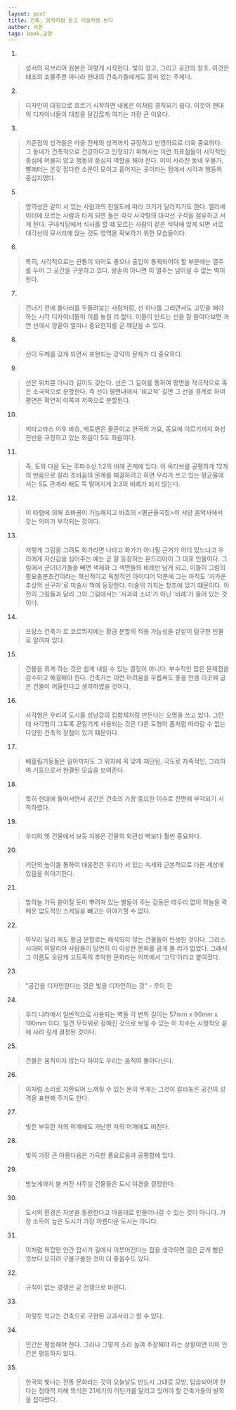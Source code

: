 ```yaml
---
layout: post
title: 건축, 음악처럼 듣고 미술처럼 보다
author: 서현
tags: book,교양
---
```


1. 
> 성서의 히브리어 원본은 이렇게 시작한다. 빛의 창고, 그리고 공간의 창조. 이것은 태초의 조물주뿐 아니라 현대의 건축가들에게도 흥미 있는 주제다.

2. 
> 디자인이 대칭으로 흐르기 시작하면 내용은 이처럼 경직되기 쉽다. 이것이 현대의 디자이너들이 대칭을 달갑잖게 여기는 가장 큰 이유다.

3. 
> 기준점의 성격들은 마을 전체의 성격까지 규정하고 반영하므로 더욱 중요하다. 그 동네가 건축적으로 건강하다고 인정되기 위해서는 이런 좌표점들이 시각적인 중심에 머물지 않고 행동의 중심지 역할을 해야 한다. 이미 사라진 동네 우물가, 빨래터는 온갖 잡다한 소문이 모이고 흩어지는 곳이라는 점에서 시각과 행동의 중심지였다.

5. 
> 영역성은 같이 서 있는 사람과의 친밀도에 따라 크기가 달라지기도 한다. 엘리베이터에 모르는 사람과 타게 되면 둘은 각각 사각형의 대각선 구석을 점유하고 서게 된다. 구내식당에서 식사를 할 떄 모르는 사람이 같은 식탁에 앉게 되면 서로 대각선의 모서리에 앉는 것도 영역을 확보하기 위한 모습들이다.

6. 
> 특히, 시각적으로는 관통이 되어도 좋으나 출입이 통제되어야 할 부분에는 열주를 두어 그 공간을 구분하고 있다. 왕손이 아니면 이 열주는 넘어설 수 없는 벽이 된다.

7. 
> 건너기 전에 돌다리를 두들려보는 사람처럼, 선 하나를 그리면서도 고민을 해야 하는 시각 디자이너들이 이를 놓칠 리 없다. 이들이 만드는 선을 잘 들여다보면 과연 선에서 양끝이 얼마나 중요한지를 곧 꺠닫을 수 있다.

8. 
> 선이 두께를 갖게 되면서 표현되는 강약의 문제가 더 중요하다.

9. 
> 선은 위치뿐 아니라 길이도 갖는다. 선은 그 길이를 통하여 평면을 적극적으로 혹은 소극적으로 분할한다. 즉 선이 평면내에서 '비교적' 길면 그 선을 경계로 하여 평면은 확연히 이쪽과 저쪽으로 분할된다.

10. 
> 피타고라스 이후 바흐, 베토벤은 물론이고 한국의 가요, 동요에 이르기까지 화성 전반을 규정하고 있는 화음이 5도 화음이다.

11. 
> 즉, 도와 다음 도는 주파수상 1:2의 비례 관계에 있다. 이 옥타브를 공평하게 12개의 반음으로 잘라 조바꿈의 문제를 해결하려고 하면 우리가 쓰고 있는 평균율에서는 5도 관계라 해도 뚝 떨어지게 2:3의 비례가 되지 않는다.

12. 
> 이 타협에 의해 조바꿈이 가능해지고 바흐의 <평균율곡집>이 서양 음악사에서 갖는 의미가 부각되는 것이다.

13. 
> 저렇게 그림을 그려도 화가라면 나라고 화가가 아니될 근거가 어디 있느냐고 우리에게 자신감을 심어주는 예는 곧 잘 등장하는 몬드리아이 그 대표 인물이다. 그림에서 군더더기들을 빼면 색체와 그 색면들의 비례만 남게 되고, 이들이 그림의 필요충분조건이라는 혁신적이고 독창적인 아이디어 덕분에 그는 아직도 '차가운 추상의 선구자'로 미술사 책에 등장한다. 미술의 가치는 창조에 있기 떄문이다. 이전의 그림들과 달리 그의 그림에서는 '사과와 소녀'가 아닌 '비례'가 들어 있는 것이다.

14. 
> 프랑스 건축가 르 코르뷔지에는 황금 분할의 적용 가능성을 샅샅이 탐구한 인물로 알려져 있다.

15. 
> 건물을 휘게 하는 것은 쉽게 내릴 수 있는 결정이 아니다. 부수적인 많은 문제점을 감수하고 해결해야 한다. 건축가는 이런 어려움을 무릅써도 좋을 만큼 이곳에 굽은 건물이 어울린다고 생각하였을 것이다.

16. 
> 사각형은 우리의 도시를 성냥갑의 집합체처럼 만든다는 오명을 쓰고 있다. 그런데 사각형이 그토록 끈질기게 사용되는 것은 다른 도형이 좀처럼 따라갈 수 없는 다양한 건축적 장점이 있기 떄문이다.

17. 
> 배흘림기둥들은 길이까지도 그 위치에 꼭 맞게 재단된, 극도로 자족적인, 그리하여 기둥으로서 완결된 모습을 보여준다.

18. 
> 특히 현대에 들어서면서 공간은 건축의 가장 중요한 이슈로 전면에 부각되기 시작하였다.
 
19. 
> 우리의 옛 건물에서 보듯 지붕은 건물의 외관상 벽보다 훨씬 중요하다.

20. 
> 기단의 높이를 통하여 대웅전은 우리가 서 있는 속세와 근본적으로 다른 세상에 있음을 이야기한다.

21. 
> 밤하늘 가득 쏟아질 듯이 뿌려져 있는 별들이 주는 감동은 테두리 없이 하늘을 꽉 메운 압도적인 스케일을 뺴고는 이야기할 수 없다.

22. 
> 아무리 달리 재도 황금 분할로는 해석되지 않는 건물들이 탄생한 것이다. 그리스 시대의 이탈리아 사람들이 당연히 이 이상한 문화를 곱게 볼 리가 없었다. 그래서 그 이름도 오랑캐 고트족의 추악한 문화라는 의미에서 '고딕'이라고 붙여졌다.
 
23. 
> "공간을 디자인한다는 것은 빛을 디자인하는 것" - 루이 칸
 
24. 
> 우리 나라에서 일반적으로 사용되는 벽돌 각 변의 길이는 57mm x 90mm x 190mm 이다. 일견 무작위로 정해진 것으로 보일 수 있는 이 치수는 시행착오 끝에 사려 깊게 결정된 것이다.

25. 
> 건물은 움직이지 않는다 하여도 우리는 움직여 돌아다닌다.
 
26. 
> 이처럼 소리로 치환되어 느껴질 수 있는 문의 무게는 그것이 갈라놓은 공간의 성격을 표현해 주기도 한다.
 
27. 
> 빛은 부유한 자의 어꺠에도 가난한 자의 어깨에도 비친다.

28. 
> 빛의 가장 큰 아름다움은 가득한 풍요로움과 공평함에 있다.

29. 
> 밤늦게까지 불 켜진 사무실 건물들은 도시 야경을 결정한다.

30. 
> 도시의 환경은 자본을 동원한다고 마음대로 만들어나갈 수 있는 것이 아니다. 가장 소득이 높은 도시가 가장 아름다운 도시는 아니다.

31. 
> 이처럼 복잡한 인간 잡사가 길에서 이루어진다는 점을 생각하면 길은 곧게 뻗은 것보다 오히려 구불구불한 것이 더 좋을수도 있다.
 
32. 
> 규칙이 없는 경쟁은 곧 전쟁으로 바뀐다.
 
33. 
> 이렇듯 학교는 건축으로 구현된 교과서라고 할 수 있다.

34. 
> 인간은 평등해야 한다. 그러나 그렇게 소리 높여 주장해야 하는 상황이면 이미 인간은 평등하지 않다.

35. 
> 한국의 빛나는 전통 문화라는 것이 오늘날도 반드시 그대로 모방, 답습되어야 한다는 정태적 피해 의식은 21세기의 어딘가를 달리고 있어야 할 건축가들의 발목을 잡아왔다.